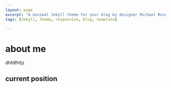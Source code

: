 ```yaml
---
layout: page
excerpt: "A minimal Jekyll theme for your blog by designer Michael Rose."
tags: [Jekyll, theme, responsive, blog, template]

---
```

# about me
dhfdfhfjz

## current position
